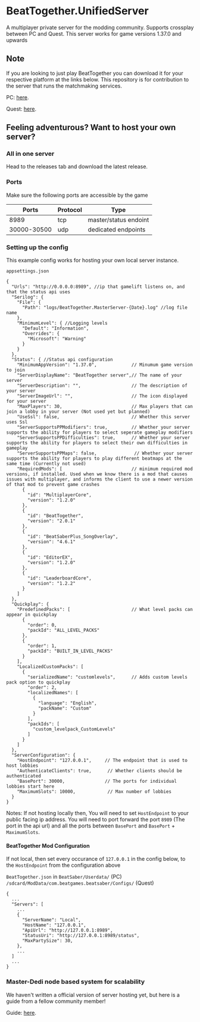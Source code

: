 # BeatTogether.UnifiedServer
A multiplayer private server for the modding community. Supports crossplay between PC and Quest.
This server works for game versions 1.37.0 and upwards

## Note
If you are looking to just play BeatTogether you can download it for your respective platform at the links below. This repository is for contribution to the server that runs the matchmaking services.

PC: [here](https://github.com/pythonology/BeatTogether#installation).

Quest: [here](https://github.com/pythonology/BeatTogether.Quest#installation).

## Feeling adventurous? Want to host your own server?

### All in one server

Head to the releases tab and download the latest release.

### Ports
Make sure the following ports are accessible by the game

| Ports         | Protocol | Type                  |
| ------------- | -------- | --------------------- |
| 8989          | tcp      | master/status endoint |
| 30000-30500   | udp      | dedicated endpoints   |

### Setting up the config
This example config works for hosting your own local server instance.

`appsettings.json`
```
{
  "Urls": "http://0.0.0.0:8989", //ip that gamelift listens on, and that the status api uses
  "Serilog": {
    "File": {
      "Path": "logs/BeatTogether.MasterServer-{Date}.log" //log file name
    },
    "MinimumLevel": { //Logging levels
      "Default": "Information",
      "Overrides": {
        "Microsoft": "Warning"
      }
    }
  },
  "Status": { //Status api configuration
    "MinimumAppVersion": "1.37.0",             // Minumum game version to join
    "ServerDisplayName": "BeatTogether server",// The name of your server
    "ServerDescription": "",                   // The description of your server
    "ServerImageUrl": "",                      // The icon displayed for your server
    "MaxPlayers": 30,                          // Max players that can join a lobby in your server (Not used yet but planned)
    "UseSsl": false,                           // Whether this server uses Ssl
    "ServerSupportsPPModifiers": true,         // Whether your server supports the ability for players to select seperate gameplay modifiers
    "ServerSupportsPPDifficulties": true,      // Whether your server supports the ability for players to select their own difficulties in gameplay
    "ServerSupportsPPMaps": false,              // Whether your server supports the ability for players to play different beatmaps at the same time (Currently not used)
    "RequiredMods": [                          // minimum required mod versions, if installed. Used when we know there is a mod that causes issues with multiplayer, and informs the client to use a newer version of that mod to prevent game crashes
      {
        "id": "MultiplayerCore",
        "version": "1.2.0"
      },
      {
        "id": "BeatTogether",
        "version": "2.0.1"
      },
      {
        "id": "BeatSaberPlus_SongOverlay",
        "version": "4.6.1"
      },
      {
        "id": "EditorEX",
        "version": "1.2.0"
      },
      {
        "id": "LeaderboardCore",
        "version": "1.2.2"
      }
    ]
  },
  "Quickplay": {
    "PredefinedPacks": [                       // What level packs can appear in quickplay
      {
        "order": 0,
        "packId": "ALL_LEVEL_PACKS"
      },
      {
        "order": 1,
        "packId": "BUILT_IN_LEVEL_PACKS"
      }
    ],
    "LocalizedCustomPacks": [
      {
        "serializedName": "customlevels",      // Adds custom levels pack option to quickplay
        "order": 2,
        "localizedNames": [
          {
            "language": "English",
            "packName": "Custom"
          }
        ],
        "packIds": [
          "custom_levelpack_CustomLevels"
        ]
      }
    ]
  },
  "ServerConfiguration": {
    "HostEndpoint": "127.0.0.1",     // The endpoint that is used to host lobbies
    "AuthenticateClients": true,      // Whether clients should be authenticated
    "BasePort": 30000,               // The ports for individual lobbies start here
    "MaximumSlots": 10000,            // Max number of lobbies
  }
}
```
Notes:
If not hosting locally then,
You will need to set `HostEndpoint` to your public facing ip address.
You will need to port forward the port `8989` (The port in the api url) and all the ports between `BasePort` and `BasePort` + `MaximumSlots`.

#### BeatTogether Mod Configuration
If not local, then set every occurance of `127.0.0.1` in the config below, to the `HostEndpoint` from the configuration above

`BeatTogether.json` in `BeatSaber/Userdata/` (PC) `/sdcard/ModData/com.beatgames.beatsaber/Configs/` (Quest)
```
{
  ...
  "Servers": [
    ...
    {
      "ServerName": "Local",
      "HostName": "127.0.0.1",
      "ApiUrl": "http://127.0.0.1:8989",
      "StatusUri": "http://127.0.0.1:8989/status",
      "MaxPartySize": 30,
    },
    ...
  ]
  ...
}

```



### Master-Dedi node based system for scalability

We haven't written a official version of server hosting yet, but here is a guide from a fellow community member!

Guide: [here](https://github.com/qe201020335/BeatTogether-DockerCompose#how-to-host).
